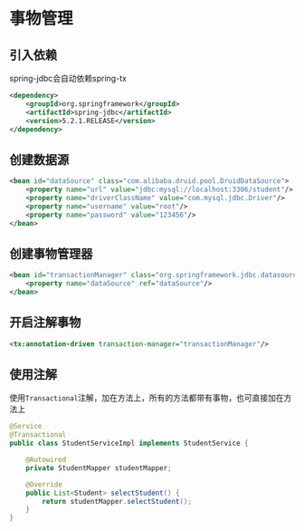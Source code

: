 # 事物管理

## 引入依赖

spring-jdbc会自动依赖spring-tx

```xml
<dependency>
    <groupId>org.springframework</groupId>
    <artifactId>spring-jdbc</artifactId>
    <version>5.2.1.RELEASE</version>
</dependency>
```



## 创建数据源

```xml
<bean id="dataSource" class="com.alibaba.druid.pool.DruidDataSource">
    <property name="url" value="jdbc:mysql://localhost:3306/student"/>
    <property name="driverClassName" value="com.mysql.jdbc.Driver"/>
    <property name="username" value="root"/>
    <property name="password" value="123456"/>
</bean>
```



## 创建事物管理器

```xml
<bean id="transactionManager" class="org.springframework.jdbc.datasource.DataSourceTransactionManager">
    <property name="dataSource" ref="dataSource"/>
</bean>
```



## 开启注解事物

```xml
<tx:annotation-driven transaction-manager="transactionManager"/>
```



## 使用注解

使用`Transactional`注解，加在方法上，所有的方法都带有事物，也可直接加在方法上

```java
@Service
@Transactional
public class StudentServiceImpl implements StudentService {

    @Autowired
    private StudentMapper studentMapper;

    @Override
    public List<Student> selectStudent() {
        return studentMapper.selectStudent();
    }
}
```

